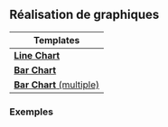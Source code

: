 ## Réalisation de graphiques

| Templates |
| --- |
| [**Line Chart**](Line.md) |
| [**Bar Chart**](Bar.md) |
| [**Bar Chart** (multiple)](Bar_Group.md) |


### Exemples 


